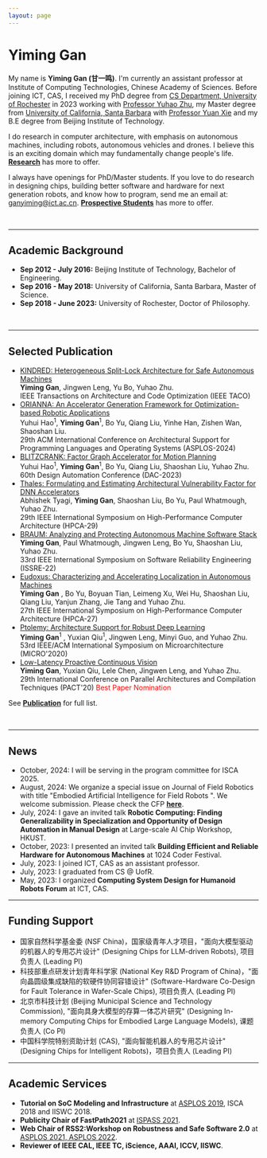 ```yaml
---
layout: page
---
```


# Yiming Gan


My name is **Yiming Gan (甘一鸣)**. I'm currently an assistant professor at Institute of Computing Technologies, Chinese Academy of Sciences. Before joining ICT, CAS, I received my PhD degree from [CS Department, University of Rochester](https://www.cs.rochester.edu/) in 2023 working with [Professor Yuhao Zhu](https://yuhaozhu.com/), my Master degree from [University of California, Santa Barbara](https://www.ece.ucsb.edu/) with [Professor Yuan Xie](https://ece.hkust.edu.hk/yuanxie) and my B.E degree from Beijing Institute of Technology. 

I do research in computer architecture, with emphasis on autonomous machines, including robots, autonomous vehicles and drones. I believe this is an exciting domain which may fundamentally change people's life. [**Research**](https://Gyiming.github.io/research) has more to offer. 

I always have openings for PhD/Master students. If you love to do research in designing chips, building better software and hardware for next generation robots, and know how to program, send me an email at: ganyiming@ict.ac.cn. [**Prospective Students**](https://Gyiming.github.io/prostu) has more to offer. 

<br>

---

## Academic Background


- **Sep 2012 - July 2016:** Beijing Institute of Technology, Bachelor of Engineering.
- **Sep 2016 - May 2018:** University of California, Santa Barbara, Master of Science.
- **Sep 2018 - June 2023:** University of Rochester, Doctor of Philosophy. 

<br>

---

## Selected Publication
- [KINDRED: Heterogeneous Split-Lock Architecture for Safe Autonomous Machines]()<br>**Yiming Gan**, Jingwen Leng, Yu Bo, Yuhao Zhu.<br>IEEE Transactions on Architecture and Code Optimization (IEEE TACO) <br>
- [ORIANNA: An Accelerator Generation Framework for Optimization-based Robotic Applications]()<br>Yuhui Hao<sup>1</sup>, **Yiming Gan**<sup>1</sup>, Bo Yu, Qiang Liu, Yinhe Han, Zishen Wan, Shaoshan Liu.<br>29th ACM International Conference on Architectural Support for Programming Languages and Operating Systems (ASPLOS-2024) <br>
- [BLITZCRANK: Factor Graph Accelerator for Motion Planning](https://gyiming.github.io/file/ISSRE-22-camera-ready.pdf)<br>Yuhui Hao<sup>1</sup>, **Yiming Gan**<sup>1</sup>, Bo Yu, Qiang Liu, Shaoshan Liu, Yuhao Zhu.<br>60th Design Automation Conference (DAC-2023)<br>
- [Thales: Formulating and Estimating Architectural Vulnerability Factor for DNN Accelerators](https://gyiming.github.io/file/ISSRE-22-camera-ready.pdf)<br>Abhishek Tyagi, **Yiming Gan**, Shaoshan Liu, Bo Yu, Paul Whatmough, Yuhao Zhu.<br>29th IEEE International Symposium on High-Performance Computer Architecture (HPCA-29)<br>
- [BRAUM: Analyzing and Protecting Autonomous Machine Software Stack](https://gyiming.github.io/file/ISSRE-22-camera-ready.pdf)<br>**Yiming Gan**, Paul Whatmough, Jingwen Leng, Bo Yu, Shaoshan Liu, Yuhao Zhu.<br>33rd IEEE International Symposium on Software Reliability Engineering (ISSRE-22)<br>
- [Eudoxus: Characterizing and Accelerating Localization in Autonomous Machines](https://gyiming.github.io/file/hpca2021.pdf)<br>**Yiming Gan** , Bo Yu, Boyuan Tian, Leimeng Xu, Wei Hu, Shaoshan Liu, Qiang Liu, Yanjun Zhang, Jie Tang and Yuhao Zhu.<br>27th IEEE International Symposium on High-Performance Computer Architecture (HPCA-27)<br>
- [Ptolemy: Architecture Support for Robust Deep Learning](https://gyiming.github.io/file/MICRO2020.pdf)<br>**Yiming Gan**<sup>1</sup> , Yuxian Qiu<sup>1</sup>, Jingwen Leng, Minyi Guo, and Yuhao Zhu.<br>53rd IEEE/ACM International Symposium on Microarchitecture (MICRO'2020)<br>
- [Low-Latency Proactive Continuous Vision](https://gyiming.github.io/file/PACT2020.pdf)<br>**Yiming Gan**, Yuxian Qiu, Lele Chen, Jingwen Leng, and Yuhao Zhu.<br>29th International Conference on Parallel Architectures and Compilation Techniques (PACT'20)<font color='red'> Best Paper Nomination </font><br> 

See [**Publication**](https://Gyiming.github.io/publications) for full list. 

<br>

--- 

## News
- October, 2024: I will be serving in the program committee for ISCA 2025. 
- August, 2024: We organize a special issue on Journal of Field Robotics with title "Embodied Artificial Intelligence for Field Robots
". We welcome submission. Please check the CFP [**here**](https://onlinelibrary.wiley.com/page/journal/15564967/homepage/call-for-papers/si-2024-000757).
- July, 2024: I gave an invited talk **Robotic Computing: Finding Generalizability in Specialization and Opportunity of Design Automation in Manual Design** at Large-scale AI Chip Workshop, HKUST.
- October, 2023: I presented an invited talk **Building Efficient and Reliable Hardware for Autonomous Machines** at 1024 Coder Festival.
- July, 2023: I joined ICT, CAS as an assistant professor. 
- July, 2023: I graduated from CS @ UofR.
- May, 2023: I organized **Computing System Design for Humanoid Robots Forum** at ICT, CAS. 

---

## Funding Support
- 国家自然科学基金委 (NSF China)，国家级青年人才项目，"面向大模型驱动的机器人的专用芯片设计" (Designing Chips for LLM-driven Robots), 项目负责人 (Leading PI)
- 科技部重点研发计划青年科学家 (National Key R&D Program of China)，"面向晶圆级集成缺陷的软硬件协同容错设计" (Software-Hardware Co-Design for Fault Tolerance in Wafer-Scale Chips), 项目负责人 (Leading PI)
- 北京市科技计划 (Beijing Municipal Science and Technology Commission), "面向具身大模型的存算一体芯片研究" (Designing In-memory Computing Chips for Embodied Large Language Models), 课题负责人 (Co PI)
- 中国科学院特别资助计划 (CAS), "面向智能机器人的专用芯片设计" (Designing Chips for Intelligent Robots)，项目负责人 (Leading PI)

---

## Academic Services

- **Tutorial on SoC Modeling and Infrastructure** at [ASPLOS 2019](https://www.cs.rochester.edu/horizon/socinfra-tutorial/), ISCA 2018 and IISWC 2018. 
- **Publicity Chair of FastPath2021** at [ISPASS 2021](https://fastpath2020.github.io/FastPath2021/).
- **Web Chair of RSS2:Workshop on Robustness and Safe Software 2.0** at [ASPLOS 2021, ASPLOS 2022](https://rss2workshop.github.io/).
- **Reviewer of IEEE CAL, IEEE TC, iScience, AAAI, ICCV, IISWC**.

<br>

